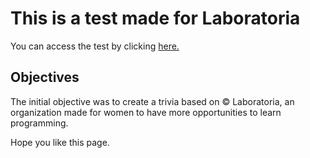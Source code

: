 # This is a test made for Laboratoria
You can access the test by clicking [here.](https://valegutierrez.github.io/reto-laboratoria/)

## Objectives
The initial objective was to create a trivia based on © Laboratoria, an organization made for women to have more opportunities to learn programming.

Hope you like this page.